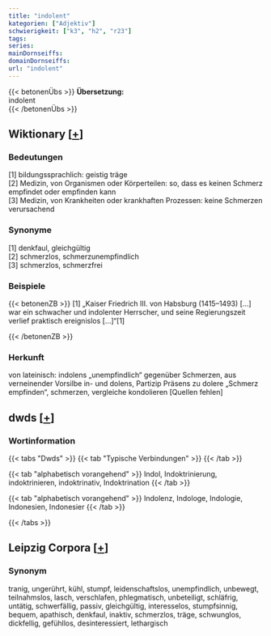 ```yaml
---
title: "indolent"
kategorien: ["Adjektiv"]
schwierigkeit: ["k3", "h2", "r23"]
tags:
series:
mainDornseiffs:
domainDornseiffs:
url: "indolent"
---
```


{{< betonenÜbs >}}
**Übersetzung:**  
indolent  
{{< /betonenÜbs >}}

## Wiktionary [[+](https://de.wiktionary.org/wiki/indolent)]

### Bedeutungen
[1] bildungssprachlich: geistig träge  
[2] Medizin, von Organismen oder Körperteilen: so, dass es keinen Schmerz empfindet oder empfinden kann  
[3] Medizin, von Krankheiten oder krankhaften Prozessen: keine Schmerzen verursachend  

### Synonyme
[1] denkfaul, gleichgültig  
[2] schmerzlos, schmerzunempfindlich  
[3] schmerzlos, schmerzfrei  

### Beispiele
{{< betonenZB >}}
[1] „Kaiser Friedrich III. von Habsburg (1415–1493) […] war ein schwacher und indolenter Herrscher, und seine Regierungszeit verlief praktisch ereignislos […]“[1]  

{{< /betonenZB >}}
### Herkunft
von lateinisch: indolens „unempfindlich“ gegenüber Schmerzen, aus verneinender Vorsilbe in- und dolens, Partizip Präsens zu dolere „Schmerz empfinden“, schmerzen, vergleiche kondolieren [Quellen fehlen]  



## dwds [[+](https://www.dwds.de/wb/indolent)]

### Wortinformation
{{< tabs "Dwds" >}}
{{< tab "Typische Verbindungen" >}}
{{< /tab >}}

{{< tab "alphabetisch vorangehend" >}}
Indol, Indoktrinierung, indoktrinieren, indoktrinativ, Indoktrination
{{< /tab >}}

{{< tab "alphabetisch vorangehend" >}}
Indolenz, Indologe, Indologie, Indonesien, Indonesier
{{< /tab >}}

{{< /tabs >}}

## Leipzig Corpora [[+](https://corpora.uni-leipzig.de/en/res?word=indolent&corpusId=deu_newscrawl-public_2018)]


### Synonym
tranig, ungerührt, kühl, stumpf, leidenschaftslos, unempfindlich, unbewegt, teilnahmslos, lasch, verschlafen, phlegmatisch, unbeteiligt, schläfrig, untätig, schwerfällig, passiv, gleichgültig, interesselos, stumpfsinnig, bequem, apathisch, denkfaul, inaktiv, schmerzlos, träge, schwunglos, dickfellig, gefühllos, desinteressiert, lethargisch

